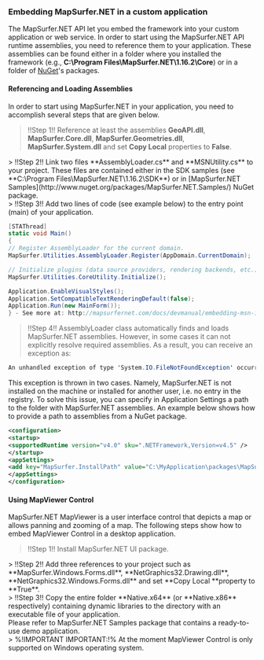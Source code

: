 ### Embedding MapSurfer.NET in a custom application ###

The MapSurfer.NET API let you embed the framework into your custom application or web service. In order to start using the MapSurfer.NET API runtime assemblies, you need to reference them to your application. These assemblies can be found either in a folder where you installed the framework (e.g., **C:\Program Files\MapSurfer.NET\1.16.2\Core**) or in a folder of [NuGet](http://www.nuget.org/packages?q=mapsurfer.net)'s packages. 

#### Referencing and Loading Assemblies ####

In order to start using MapSurfer.NET in your application, you need to accomplish several steps that are given below. 

> !!Step 1!! Reference at least the assemblies **GeoAPI.dll**, **MapSurfer.Core.dll**, **MapSurfer.Geometries.dll**, **MapSurfer.System.dll** and set **Copy Local** properties to **False**. 

<center></center>
> !!Step 2!! Link two files **AssemblyLoader.cs** and **MSNUtility.cs** to your project. These files are contained either in the SDK samples (see **C:\Program Files\MapSurfer.NET\1.16.2\SDK**) or in [MapSurfer.NET Samples](http://www.nuget.org/packages/MapSurfer.NET.Samples/) NuGet package. 

<center></center>
> !!Step 3!! Add two lines of code (see example below) to the entry point (main) of your application. 

```cs
[STAThread]
static void Main()
{
// Register AssemblyLoader for the current domain.
MapSurfer.Utilities.AssemblyLoader.Register(AppDomain.CurrentDomain);

// Initialize plugins (data source providers, rendering backends, etc.), expression types, unicode tables, etc.
MapSurfer.Utilities.CoreUtility.Initialize();

Application.EnableVisualStyles();
Application.SetCompatibleTextRenderingDefault(false);
Application.Run(new MainForm());
} - See more at: http://mapsurfernet.com/docs/devmanual/embedding-msn-in-custom-application#sthash.whRPPMPJ.dpuf
```

> !!Step 4!! AssemblyLoader class automatically finds and loads MapSurfer.NET assemblies. However, in some cases it can not explicitly resolve required assemblies. As a result, you can receive an exception as:


```cs
An unhandled exception of type 'System.IO.FileNotFoundException' occurred in MyApplication.exe Additional information: Could not load file or assembly 'MapSurfer.Core, Version=1.162.5503.41504, Culture=neutral, PublicKeyToken=null' or one of its dependencies. The system cannot find the file specified.
```

This exception is thrown in two cases. Namely, MapSurfer.NET is not installed on the machine or installed for another user, i.e. no entry in the registry. To solve this issue, you can specify in Application Settings a path to the folder with MapSurfer.NET assemblies. An example below shows how to provide a path to assemblies from a NuGet package. 

```xml
<configuration>
<startup>
<supportedRuntime version="v4.0" sku=".NETFramework,Version=v4.5" />
</startup>
<appSettings>
<add key="MapSurfer.InstallPath" value="C:\MyApplication\packages\MapSurfer.NET.Core.1.16.2\lib\net45\"/>
</appSettings>
</configuration> 
```

#### Using MapViewer Control #### 

MapSurfer.NET MapViewer is a user interface control that depicts a map or allows panning and zooming of a map. The following steps show how to embed MapViewer Control in a desktop application. 

> !!Step 1!! Install MapSurfer.NET UI package.

<center></center>
> !!Step 2!! Add three references to your project such as **MapSurfer.Windows.Forms.dll**, **NetGraphics32.Drawing.dll**, **NetGraphics32.Windows.Forms.dll** and set **Copy Local **property to **True**. 

<center></center>
> !!Step 3!! Copy the entire folder **Native.x64** (or **Native.x86** respectively) containing dynamic libraries to the directory with an executable file of your application. 

<center></center>
Please refer to MapSurfer.NET Samples package that contains a ready-to-use demo application. 
<center></center>
> %!IMPORTANT IMPORTANT:!% At the moment MapViewer Control is only supported on Windows operating system.
